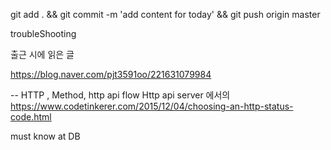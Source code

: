 git add . && git commit -m 'add content for today' && git push origin master

troubleShooting


출근 시에 읽은 글 

https://blog.naver.com/pjt3591oo/221631079984

--
HTTP , Method, http api flow 
Http api server 에서의 
https://www.codetinkerer.com/2015/12/04/choosing-an-http-status-code.html

must know 
at DB 
